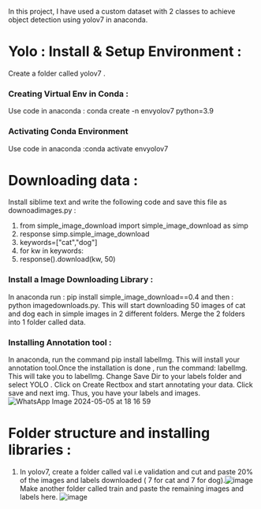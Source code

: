 In this project, I have used a custom dataset with 2 classes to achieve object detection using yolov7 in anaconda.
# Yolo : Install & Setup Environment :
Create a folder called yolov7 .
### Creating Virtual Env in Conda :
Use code in anaconda :
conda create -n envyolov7 python=3.9
### Activating Conda Environment
Use code in anaconda :conda activate envyolov7
# Downloading data :
Install siblime text and write the following code and save this file as downoadimages.py :
1. from simple_image_download import simple_image_download as simp
2. response simp.simple_image_download
3. keywords=["cat","dog"]
4. for kw in keywords:
5. response().download(kw, 50)
 ### Install a Image Downloading Library :
 In anaconda run : pip install simple_image_download==0.4 and then : python imagedownloads.py.
 This will start downloading 50 images of cat and dog each in simple images in 2 different folders. Merge the 2 folders into 1 folder called data.
 ### Installing Annotation tool :
 In anaconda, run the command pip install labelImg. This will install your annotation tool.Once the installation is done , run the command: labelImg. This will take you to labelImg. Change Save Dir to your labels folder and select YOLO . Click on Create Rectbox and start annotating your data. Click save and next img. Thus, you have your labels and images.
![WhatsApp Image 2024-05-05 at 18 16 59](https://github.com/AribaAnsari16/YOLO-Object-detection/assets/168963042/aaf3730c-eb96-4cc3-bb1f-ac45ac2f9c49)

 
 # Folder structure and installing libraries :
 1. In yolov7, create a folder called val i.e validation and cut and paste 20% of the images and labels downloaded ( 7 for cat and 7 for dog).![image](https://github.com/AribaAnsari16/YOLO-Object-detection/assets/168963042/e38c6d5f-874e-4dfd-8ee8-c61ea6a661b2)
 Make another folder called train and paste the remaining images and labels here.
![image](https://github.com/AribaAnsari16/YOLO-Object-detection/assets/168963042/01bb8da9-d92d-4277-a6ac-c7ac17ced813)

 
